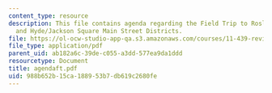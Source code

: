 ```yaml
---
content_type: resource
description: This file contains agenda regarding the Field Trip to Roslindale Village
  and Hyde/Jackson Square Main Street Districts.
file: https://ol-ocw-studio-app-qa.s3.amazonaws.com/courses/11-439-revitalizing-urban-main-streets-hyde-jackson-square-roslindale-square-boston-spring-2005/988b652b15ca188953b7db619c2680fe_agendaft.pdf
file_type: application/pdf
parent_uid: ab182a6c-39de-c055-a3dd-577ea9da1ddd
resourcetype: Document
title: agendaft.pdf
uid: 988b652b-15ca-1889-53b7-db619c2680fe
---
```

